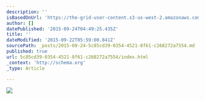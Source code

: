 ```yaml
---
description: ''
isBasedOnUrl: 'https://the-grid-user-content.s3-us-west-2.amazonaws.com/d53e8cb8-cbef-441e-83f0-790b6c00ae24.jpg'
author: []
datePublished: '2015-09-24T04:49:25.435Z'
title: ''
dateModified: '2015-09-22T05:59:00.841Z'
sourcePath: _posts/2015-09-24-5c85cd39-0354-4521-8f61-c268272a7554.md
published: true
url: 5c85cd39-0354-4521-8f61-c268272a7554/index.html
_context: 'http://schema.org'
_type: Article

---
```

![](https://the-grid-user-content.s3-us-west-2.amazonaws.com/d53e8cb8-cbef-441e-83f0-790b6c00ae24.jpg)